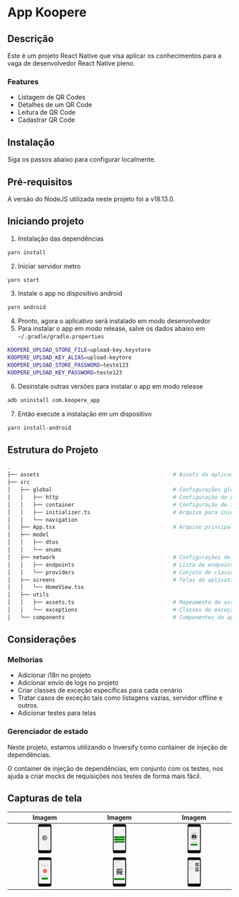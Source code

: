 # App Koopere

## Descrição
Este é um projeto React Native que visa aplicar os conhecimentos para a vaga de desenvolvedor React Native pleno.

### Features
 - Listagem de QR Codes
 - Detalhes de um QR Code
 - Leitura de QR Code
 - Cadastrar QR Code

## Instalação
Siga os passos abaixo para configurar localmente.

## Pré-requisitos
A versão do NodeJS utilizada neste projeto foi a v18.13.0.

## Iniciando projeto

1. Instalação das dependências
```bash
yarn install
```
2. Iniciar servidor metro
```bash
yarn start
```
3. Instale o app no dispositivo android
```bash
yarn android
```
4. Pronto, agora o aplicativo será instalado em modo desenvolvedor
5. Para instalar o app em modo release, salve os dados abaixo em `~/.gradle/gradle.properties`
```bash
KOOPERE_UPLOAD_STORE_FILE=upload-key.keystore
KOOPERE_UPLOAD_KEY_ALIAS=upload-keytore
KOOPERE_UPLOAD_STORE_PASSWORD=teste123
KOOPERE_UPLOAD_KEY_PASSWORD=teste123
```
6. Desinstale outras versões para instalar o app em modo release
```bash
adb uninstall com.koopere_app
```
7. Então execute a instalação em um dispositivo
```bash
yarn install-android
```

## Estrutura do Projeto
```bash
.
├── assets                                          # Assets da aplicação
├── src
│   ├── global                                      # Configurações globais da aplicação
│   │   ├── http                                    # Configuração do cliente HTTP
│   │   ├── container                               # Configuração de inversão de dependências
│   │   ├── initializer.ts                          # Arquivo para inicialização de configurações globais
│   │   └── navigation
│   ├── App.tsx                                     # Arquivo principal de inicialização do app
│   ├── model
│   │   ├── dtos
│   │   └── enums
│   ├── network                                     # Configurações de API
│   │   ├── endpoints                               # Lista de endpoints
│   │   └── providers                               # Conjuto de classes para fazer requisições
│   ├── screens                                     # Telas do aplicativo
│   │   └── HomeView.tsx                          
│   ├── utils
│   │   ├── assets.ts                               # Mapeamento de assets
│   │   └── exceptions                              # Classes de exceção
│   └── components                                  # Componentes da aplicação
```

## Considerações

### Melhorias
- Adicionar i18n no projeto
- Adicionar envio de logs no projeto
- Criar classes de exceção específicas para cada cenário
- Tratar casos de exceção tais como listagens vazias, servidor offline e outros.
- Adicionar testes para telas

### Gerenciador de estado
Neste projeto, estamos utilizando o Inversify como container de injeção de dependências.

O container de injeção de dependências, em conjunto com os testes, nos ajuda a criar mocks de requisições nos testes de forma mais fácil.


## Capturas de tela
<!-- <img src="/readme_imgs/5.png" style="width: 20%; display: inline-block;" />
<img src="/readme_imgs/6.png" style="width: 20%; display: inline-block;" />
<img src="/readme_imgs/3.png" style="width: 20%; display: inline-block;" />
<img src="/readme_imgs/4.png" style="width: 20%; display: inline-block;" />
<img src="/readme_imgs/1.png" style="width: 20%; display: inline-block;" />
<img src="/readme_imgs/2.png" style="width: 20%; display: inline-block;" /> -->

| Imagem | Imagem | Imagem |
| :-----------------------------------: | :-----------------------------------: | :-----------------------------------: |
| <img src="/readme_imgs/5.png" style="width: 20%; display: inline-block;" /> | <img src="/readme_imgs/6.png" style="width: 20%; display: inline-block;" /> | <img src="/readme_imgs/3.png" style="width: 20%; display: inline-block;" /> |
| <img src="/readme_imgs/4.png" style="width: 20%; display: inline-block;" /> | <img src="/readme_imgs/1.png" style="width: 20%; display: inline-block;" /> | <img src="/readme_imgs/2.png" style="width: 20%; display: inline-block;" /> |